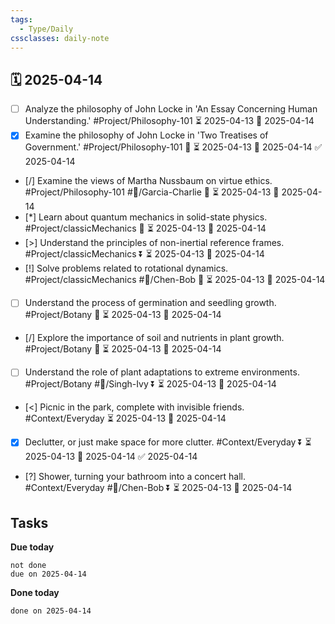 ```yaml
---
tags:
  - Type/Daily
cssclasses: daily-note
---
```


## 🗓️ 2025-04-14

- [ ] Analyze the philosophy of John Locke in 'An Essay Concerning Human Understanding.' #Project/Philosophy-101 ⏳ 2025-04-13 📅 2025-04-14
- [x] Examine the philosophy of John Locke in 'Two Treatises of Government.' #Project/Philosophy-101 🔼 ⏳ 2025-04-13 📅 2025-04-14 ✅ 2025-04-14
- [/] Examine the views of Martha Nussbaum on virtue ethics. #Project/Philosophy-101 #👤/Garcia-Charlie 🔼 ⏳ 2025-04-13 📅 2025-04-14
- [*] Learn about quantum mechanics in solid-state physics. #Project/classicMechanics 🔺 ⏳ 2025-04-13 📅 2025-04-14
- [>] Understand the principles of non-inertial reference frames. #Project/classicMechanics ⏬ ⏳ 2025-04-13 📅 2025-04-14
- [!] Solve problems related to rotational dynamics. #Project/classicMechanics #👤/Chen-Bob 🔼 ⏳ 2025-04-13 📅 2025-04-14
- [ ] Understand the process of germination and seedling growth. #Project/Botany 🔼 ⏳ 2025-04-13 📅 2025-04-14
- [/] Explore the importance of soil and nutrients in plant growth. #Project/Botany 🔺 ⏳ 2025-04-13 📅 2025-04-14
- [ ] Understand the role of plant adaptations to extreme environments. #Project/Botany #👤/Singh-Ivy ⏬ ⏳ 2025-04-13 📅 2025-04-14
- [<] Picnic in the park, complete with invisible friends. #Context/Everyday ⏳ 2025-04-13 📅 2025-04-14
- [x] Declutter, or just make space for more clutter. #Context/Everyday ⏬ ⏳ 2025-04-13 📅 2025-04-14 ✅ 2025-04-14
- [?] Shower, turning your bathroom into a concert hall. #Context/Everyday #👤/Chen-Bob ⏬ ⏳ 2025-04-13 📅 2025-04-14

## Tasks

**Due today**

```tasks
not done
due on 2025-04-14
```

**Done today**

```tasks
done on 2025-04-14
```
            